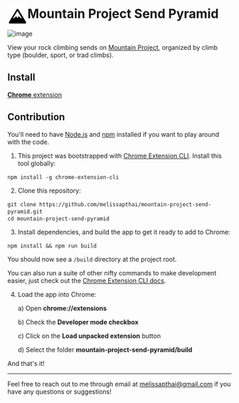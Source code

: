 # <img src="public/icons/icon-48.png" width="45" align="left"> Mountain Project Send Pyramid

![image](https://user-images.githubusercontent.com/3220734/234691712-bd5f55c5-2240-4b07-868f-4a48363f4fd0.png)

View your rock climbing sends on [Mountain Project](https://www.mountainproject.com/), organized by climb type (boulder, sport, or trad climbs).

## Install

[**Chrome** extension]() <!-- TODO: Add chrome extension link inside parenthesis -->

## Contribution

You'll need to have [Node.js](https://nodejs.org/en) and [npm](https://www.npmjs.com/) installed if you want to play around with the code.

1. This project was bootstrapped with [Chrome Extension CLI](https://github.com/dutiyesh/chrome-extension-cli). Install this tool globally:

```
npm install -g chrome-extension-cli
```

2. Clone this repository:

```
git clone https://github.com/melissapthai/mountain-project-send-pyramid.git
cd mountain-project-send-pyramid
```

3. Install dependencies, and build the app to get it ready to add to Chrome:

```
npm install && npm run build
```

You should now see a `/build` directory at the project root.

You can also run a suite of other nifty commands to make development easier, just check out the [Chrome Extension CLI docs](https://github.com/dutiyesh/chrome-extension-cli#npm-run-watch).

4. Load the app into Chrome:

   a) Open **chrome://extensions**

   b) Check the **Developer mode checkbox**

   c) Click on the **Load unpacked extension** button

   d) Select the folder **mountain-project-send-pyramid/build**

And that's it!

---

Feel free to reach out to me through email at melissapthai@gmail.com if you have any questions or suggestions!
